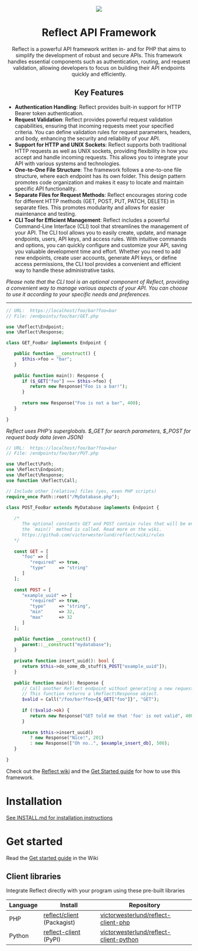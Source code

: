 <p align="center">
   <img src="https://github.com/VictorWesterlund/reflect/assets/35688133/274464b2-04b4-430f-bf4e-73d77e023bee">
</p>
<h1 align="center">Reflect API Framework</h1>

<p align="center">Reflect is a powerful API framework written in- and for PHP that aims to simplify the development of robust and secure APIs. This framework handles essential components such as authentication, routing, and request validation, allowing developers to focus on building their API endpoints quickly and efficiently.</p>

<h2 align="center">Key Features</h2>

- **Authentication Handling**: Reflect provides built-in support for HTTP Bearer token authentication.
- **Request Validation**: Reflect provides powerful request validation capabilities, ensuring that incoming requests meet your specified criteria. You can define validation rules for request parameters, headers, and body, enhancing the security and reliability of your API.
- **Support for HTTP and UNIX Sockets**: Reflect supports both traditional HTTP requests as well as UNIX sockets, providing flexibility in how you accept and handle incoming requests. This allows you to integrate your API with various systems and technologies.
- **One-to-One File Structure**: The framework follows a one-to-one file structure, where each endpoint has its own folder. This design pattern promotes code organization and makes it easy to locate and maintain specific API functionality.
- **Separate Files for Request Methods**: Reflect encourages storing code for different HTTP methods (GET, POST, PUT, PATCH, DELETE) in separate files. This promotes modularity and allows for easier maintenance and testing.
- **CLI Tool for Efficient Management**: Reflect includes a powerful Command-Line Interface (CLI) tool that streamlines the management of your API. The CLI tool allows you to easily create, update, and manage endpoints, users, API keys, and access rules. With intuitive commands and options, you can quickly configure and customize your API, saving you valuable development time and effort. Whether you need to add new endpoints, create user accounts, generate API keys, or define access permissions, the CLI tool provides a convenient and efficient way to handle these administrative tasks.

*Please note that the CLI tool is an optional component of Reflect, providing a convenient way to manage various aspects of your API. You can choose to use it according to your specific needs and preferences.*

---

```php
// URL:  https://localhost/foo/bar?foo=bar
// File: /endpoints/foo/bar/GET.php

use \Reflect\Endpoint;
use \Reflect\Response;

class GET_FooBar implements Endpoint {

   public function __construct() {
      $this->foo = "bar";
   }
   
   public function main(): Response {
      if ($_GET["foo"] === $this->foo) {
         return new Response("Foo is a bar!");
      }
      
      return new Response("Foo is not a bar", 400);
   }
   
}
```
*Reflect uses PHP's superglobals. $_GET for search parameters, $_POST for request body data (even JSON)*

```php
// URL:  https://localhost/foo/bar?foo=bar
// File: /endpoints/foo/bar/PUT.php

use \Reflect\Path;
use \Reflect\Endpoint;
use \Reflect\Response;
use function \Reflect\Call;

// Include other [relative] files (yes, even PHP scripts)
require_once Path::root("/MyDatabase.php");

class POST_FooBar extends MyDatabase implements Endpoint {
   
   /*
      The optional constants GET and POST contain rules that will be enforced on the requester before
      the `main()` method is called. Read more on the wiki. 
      https://github.com/victorwesterlund/reflect/wiki/rules
   */
   
   const GET = [
      "foo" => [
         "required" => true,
         "type"     => "string"
      ]
   ];
   
   const POST = [
      "example_uuid" => [
         "required" => true,
         "type"     => "string",
         "min"      => 32,
         "max"      => 32
      ]
   ];

   public function __construct() {
      parent::__construct("mydatabase");
   }
   
   private function insert_uuid(): bool {
      return $this->do_some_db_stuff($_POST["example_uuid"]);
   }
   
   public function main(): Response {
      // Call another Reflect endpoint without generating a new request with \Reflect\Call
      // This function returns a \Reflect\Response object.
      $valid = Call("/foo/bar?foo={$_GET["foo"]}", "GET");
      
      if (!$valid->ok) {
         return new Response("GET told me that 'foo' is not valid", 400);
      }
      
      return $this->insert_uuid() 
         ? new Response("Nice!", 201)
         : new Response(["Oh no..", $example_insert_db], 500);
   }
   
}
```

Check out the [Reflect wiki](https://github.com/VictorWesterlund/reflect/wiki) and the [Get Started guide](https://github.com/VictorWesterlund/reflect/wiki/Get-Started) for how to use this framework.

# Installation

[See INSTALL.md for installation instructions](https://github.com/VictorWesterlund/reflect/blob/master/INSTALL.md)

# Get started

Read the [Get started guide](https://github.com/VictorWesterlund/reflect/wiki/Get-Started) in the Wiki

## Client libraries

Integrate Reflect directly with your program using these pre-built libraries

Language|Install|Repository
---|---|---
PHP|[reflect/client](https://packagist.org/packages/reflect/client) (Packagist)|[victorwesterlund/reflect-client-php](https://github.com/VictorWesterlund/reflect-client-php)
Python|[reflect-client](https://pypi.org/project/reflect-client/) (PyPI)|[victorwesterlund/reflect-client-python](https://github.com/VictorWesterlund/reflect-client-python)
